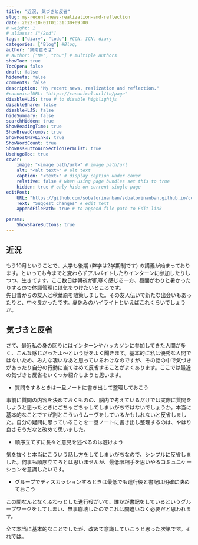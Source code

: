 ```yaml
---
title: "近況, 気づきと反省"
slug: my-recent-news-realization-and-reflection
date: 2022-10-01T01:31:30+09:00
# weight: 1
# aliases: ["/2nd"]
tags: ["diary", "todo"] #CCN, ICN, diary
categories: ["Blog"] #Blog, 
author: "鶏南蛮そば"
# author: ["Me", "You"] # multiple authors
showToc: true
TocOpen: false
draft: false
hidemeta: false
comments: false
description: "My recent news, realization and reflection."
#canonicalURL: "https://canonical.url/to/page"
disableHLJS: true # to disable highlightjs
disableShare: false
disableHLJS: false
hideSummary: false
searchHidden: true
ShowReadingTime: true
ShowBreadCrumbs: true
ShowPostNavLinks: true
ShowWordCount: true
ShowRssButtonInSectionTermList: true
UseHugoToc: true
cover:
    image: "<image path/url>" # image path/url
    alt: "<alt text>" # alt text
    caption: "<text>" # display caption under cover
    relative: false # when using page bundles set this to true
    hidden: true # only hide on current single page
editPost:
    URL: "https://github.com/sobatorinanban/sobatorinanban.github.io/commits/main/content"
    Text: "Suggest Changes" # edit text
    appendFilePath: true # to append file path to Edit link

params:
    ShowShareButtons: true
---
```


## 近況
もう10月ということで、大学も後期 (弊学は2学期制です) の講義が始まっております。といっても今までと変わらずアルバイトしたりインターンに参加したりしつつ、生きてます。ここ数日は朝夜が肌寒く感じる一方、昼間がわりと暑かったりするので体調管理には気をつけたいところです。  
先日昔からの友人と秋葉原を散策しました。その友人伝いで新たな出会いもあったりと、中々良かったです。夏休みのハイライトといえばこれくらいでしょうか。  


## 気づきと反省
さて、最近私の身の回りにはインターンやハッカソンに参加してきた人間が多く、こんな感じだったよ～という話をよく聞きます。基本的に私は優秀な人間ではないため、みんな凄いなあと思っているわけなのですが、その話の中で気づきがあったり自分の行動に当てはめて反省することがよくあります。ここでは最近の気づきと反省をいくつか紹介しようと思います。  

- 質問をするときは一旦ノートに書き出して整理しておこう  

事前に質問の内容を決めておくものの、脳内で考えているだけでは実際に質問をしようと思ったときにごちゃごちゃしてしまいがちではないでしょうか。本当に基本的なことですが割とこういうムーヴをしているかもしれないと反省しました。自分の疑問に思っていることを一旦ノートに書き出し整理するのは、やはり良さそうだなと改めて思いました。

- 順序立てずに長々と意見を述べるのは避けよう  

気を抜くと本当にこういう話し方をしてしまいがちなので、シンプルに反省しました。何事も順序立てろとは思いませんが、最低限相手を思いやるコミュニケーションを意識したいです。

- グループでディスカッションするときは最低でも進行役と書記は明確に決めておこう  

この間なんとなくふわっとした進行役がいて、誰かが書記をしているというグループワークをしてしまい、無事崩壊したのでこれは間違いなく必要だと思われます。  

全て本当に基本的なことでしたが、改めて意識していこうと思った次第です。それでは。
